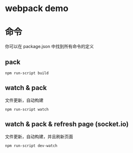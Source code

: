 # webpack demo

# 命令
你可以在 package.json 中找到所有命令的定义

## pack
```
npm run-script build
```
## watch & pack
文件更新，自动构建
```
npm run-script watch
```
## watch & pack & refresh page (socket.io)
文件更新，自动构建，并且刷新页面
```
npm run-script dev-watch
```


